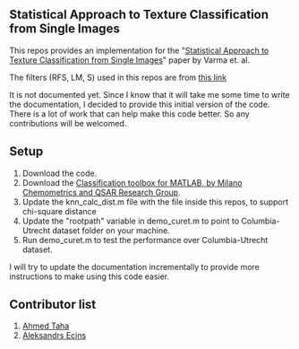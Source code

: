 
Statistical Approach to Texture Classification from Single Images
-----------------------------------------------------------------

This repos provides an implementation for the "[Statistical Approach to Texture Classification from Single Images](http://www.robots.ox.ac.uk/~vgg/publications/2005/Varma05/)" paper by Varma et. al.

The filters (RFS, LM, S) used in this repos are from [this link](http://www.robots.ox.ac.uk/~vgg/research/texclass/filters.html)

It is not documented yet. Since I know that it will take me some time to write the documentation, I decided to provide this initial version of the code. There is a lot of work that can help make this code better. So any contributions will be welcomed.

Setup
-----

 1. Download the code.
 2. Download the [Classification toolbox for MATLAB, by Milano Chemometrics and QSAR Research Group](http://michem.disat.unimib.it/chm/download/softwares/help_classification/web.htm). 
 3. Update the knn_calc_dist.m file with the file inside this repos, to support chi-square distance
 4. Update the "rootpath" variable in demo_curet.m to point to Columbia-Utrecht dataset folder on your machine.
 5. Run demo_curet.m to test the performance over Columbia-Utrecht dataset.

I will try to update the documentation incrementally to provide more instructions to make using this code easier.

Contributor list
----------------
1. [Ahmed Taha](http://ahmed-taha.com/)
2. [Aleksandrs Ecins](http://www.umiacs.umd.edu/~aecins/)